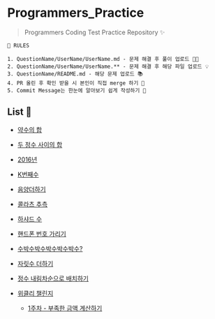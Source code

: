 # Programmers_Practice

> Programmers Coding Test Practice Repository ✨

```
📝 RULES

1. QuestionName/UserName/UserName.md - 문제 해결 후 풀이 업로드 👩‍💻
2. QuestionName/UserName/UserName.** - 문제 해결 후 해당 파일 업로드 💡
3. QuestionName/README.md - 해당 문제 업로드 📚
4. PR 올린 후 확인 받을 시 본인이 직접 merge 하기 🙌
5. Commit Message는 한눈에 알아보기 쉽게 작성하기 👀
```

## List 📌

- [약수의 합](/약수의-합)

- [두 정수 사이의 합](/두-정수-사이의-합)

- [2016년](/2016년)

- [K번째수](/K번째수)

- [음양더하기](/음양더하기)

- [콜라츠 추측](/콜라츠-추측)

- [하샤드 수](/하샤드-수)

- [핸드폰 번호 가리기](/핸드폰-번호-가리기)

- [수박수박수박수박수박수?](/수박수박수박수박수박수)

- [자릿수 더하기](/자릿수-더하기)

- [정수 내림차순으로 배치하기](/정수-내림차순으로-배치하기)

- [위클리 챌린지](/위클리-챌린지)
  - [1주차 - 부족한 금액 계산하기](/위클리-챌린지/1-부족한-금액-계산하기)
